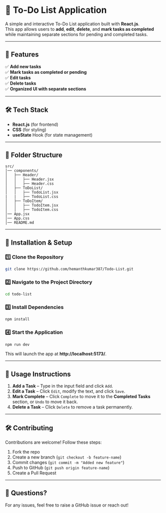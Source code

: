 # 📝 To-Do List Application

A simple and interactive To-Do List application built with **React.js**.  
This app allows users to **add**, **edit**, **delete**, and **mark tasks as completed** while maintaining separate sections for pending and completed tasks.  

---

## 🚀 Features
✅ **Add new tasks**  
✅ **Mark tasks as completed or pending**  
✅ **Edit tasks**  
✅ **Delete tasks**  
✅ **Organized UI with separate sections**  

---

## 🛠️ Tech Stack
- **React.js** (for frontend)  
- **CSS** (for styling)  
- **useState** Hook (for state management)  

---

## 📌 Folder Structure
```
src/
│── components/
│   ├── Header/
│   │   ├── Header.jsx
│   │   ├── Header.css
│   ├── ToDoList/
│   │   ├── TodoList.jsx
|   |   ├── TodoList.css
│   ├── ToDoItem/
│   │   ├── TodoItem.jsx
│   │   ├── TodoItem.css
│── App.jsx
│── App.css
│── README.md
```

---

## 🔧 Installation & Setup

### 1️⃣ Clone the Repository
```sh
git clone https://github.com/hemanthkumar387/Todo-List.git
```
### 2️⃣ Navigate to the Project Directory
```sh
cd todo-list
```
### 3️⃣ Install Dependencies
```sh
npm install
```
### 4️⃣ Start the Application
```sh
npm run dev
```
This will launch the app at **http://localhost:5173/**.

---

## 📜 Usage Instructions
1. **Add a Task** – Type in the input field and click `Add`.  
2. **Edit a Task** – Click `Edit`, modify the text, and click `Save`.  
3. **Mark Complete** – Click `Complete` to move it to the **Completed Tasks** section, or `Undo` to move it back.  
4. **Delete a Task** – Click `Delete` to remove a task permanently.  

---

## 🛠️ Contributing
Contributions are welcome! Follow these steps:  
1. Fork the repo  
2. Create a new branch (`git checkout -b feature-name`)  
3. Commit changes (`git commit -m "Added new feature"`)  
4. Push to GitHub (`git push origin feature-name`)  
5. Create a Pull Request  

---

## 💬 Questions?
For any issues, feel free to raise a GitHub issue or reach out! 

